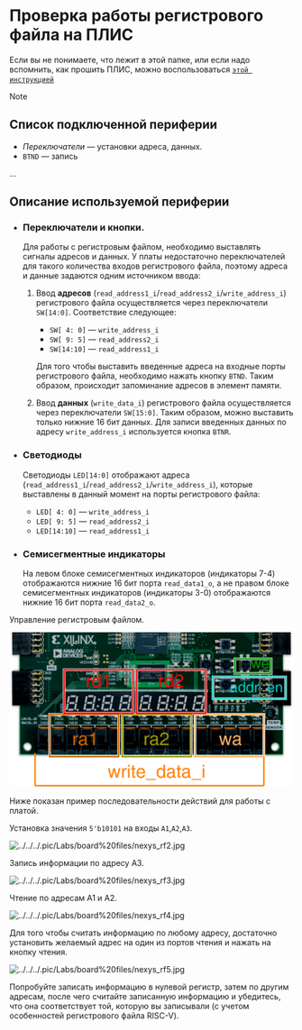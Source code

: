 # Проверка работы регистрового файла на ПЛИС

Если вы не понимаете, что лежит в этой папке, или если надо вспомнить, как прошить ПЛИС, можно воспользоваться [`этой инструкцией`](../../../Vivado%20Basics/How%20to%20program%20an%20fpga%20board.md)

> [!NOTE]
> ## Список подключенной периферии
>
> -   _Переключатели_ — установки адреса, данных.
> -   `BTND` — запись
>
> ...

## Описание используемой периферии

-   ### Переключатели и кнопки.

    Для работы с регистровым файлом, необходимо выставлять сигналы адресов и данных.
    У платы недостаточно переключателей для такого количества входов регистрового файла, поэтому адреса и данные задаются одним источником ввода:

    1.  Ввод **адресов** (`read_address1_i`/`read_address2_i`/`write_address_i`) регистрового файла осуществляется через переключатели `SW[14:0]`. Соответствие следующее:

        -   `SW[ 4: 0]` — `write_address_i`
        -   `SW[ 9: 5]` — `read_address2_i`
        -   `SW[14:10]` — `read_address1_i`

        Для того чтобы выставить введенные адреса на входные порты регистрового файла, необходимо нажать кнопку `BTND`. Таким образом, происходит запоминание адресов в элемент памяти.
    1.  Ввод **данных** (`write_data_i`) регистрового файла осуществляется через переключатели `SW[15:0]`. Таким образом, можно выставить только нижние 16 бит данных. Для записи введенных данных по адресу `write_address_i` используется кнопка `BTNR`.
-   ### Светодиоды

    Светодиоды `LED[14:0]` отображают адреса (`read_address1_i`/`read_address2_i`/`write_address_i`), которые выставлены в данный момент на порты регистрового файла:

    -   `LED[ 4: 0]` — `write_address_i`
    -   `LED[ 9: 5]` — `read_address2_i`
    -   `LED[14:10]` — `read_address1_i`

-   ### Семисегментные индикаторы

    На левом блоке семисегментных индикаторов (индикаторы 7-4) отображаются нижние 16 бит порта `read_data1_o`, а не правом блоке семисегментных индикаторов (индикаторы 3-0) отображаются нижние 16 бит порта `read_data2_o`.

Управление регистровым файлом.

![../../../.pic/Labs/board%20files/nexys_rf_riscv_control.drawio.svg](../../../.pic/Labs/board%20files/nexys_rf_riscv_control.drawio.svg)

Ниже показан пример последовательности действий для работы с платой.

Установка значения `5'b10101` на входы `A1`,`A2`,`A3`.

![../../../.pic/Labs/board%20files/nexys_rf2.jpg](../../../.pic/Labs/board%20files/nexys_rf2.jpg)

Запись информации по адресу А3.

![../../../.pic/Labs/board%20files/nexys_rf3.jpg](../../../.pic/Labs/board%20files/nexys_rf3.jpg)

Чтение по адресам А1 и А2.

![../../../.pic/Labs/board%20files/nexys_rf4.jpg](../../../.pic/Labs/board%20files/nexys_rf4.jpg)

Для того чтобы считать информацию по любому адресу, достаточно установить желаемый адрес на один из портов чтения и нажать на кнопку чтения.

![../../../.pic/Labs/board%20files/nexys_rf5.jpg](../../../.pic/Labs/board%20files/nexys_rf5.jpg)

Попробуйте записать информацию в нулевой регистр, затем по другим адресам, после чего считайте записанную информацию и убедитесь, что она соответствует той, которую вы записывали (с учетом особенностей регистрового файла RISC-V).
